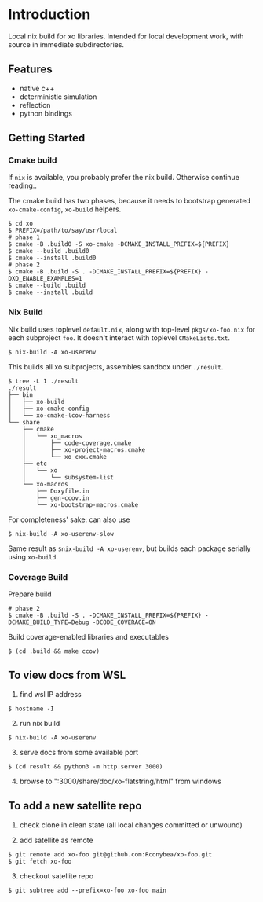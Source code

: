 # Introduction

Local nix build for xo libraries.
Intended for local development work, with source in immediate subdirectories.

## Features

- native c++
- deterministic simulation
- reflection
- python bindings

## Getting Started

### Cmake build

If `nix` is available, you probably prefer the nix build.
Otherwise continue reading..

The cmake build has two phases, because it needs to bootstrap
generated `xo-cmake-config`, `xo-build` helpers.

```
$ cd xo
$ PREFIX=/path/to/say/usr/local
# phase 1
$ cmake -B .build0 -S xo-cmake -DCMAKE_INSTALL_PREFIX=${PREFIX}
$ cmake --build .build0
$ cmake --install .build0
# phase 2
$ cmake -B .build -S . -DCMAKE_INSTALL_PREFIX=${PREFIX} -DXO_ENABLE_EXAMPLES=1
$ cmake --build .build
$ cmake --install .build
```

### Nix Build

Nix build uses toplevel `default.nix`,
along with top-level `pkgs/xo-foo.nix` for each subproject `foo`.
It doesn't interact with toplevel `CMakeLists.txt`.

```
$ nix-build -A xo-userenv
```

This builds all xo subprojects,  assembles sandbox under `./result`.

```
$ tree -L 1 ./result
./result
├── bin
│   ├── xo-build
│   ├── xo-cmake-config
│   └── xo-cmake-lcov-harness
└── share
    ├── cmake
    │   └── xo_macros
    │       ├── code-coverage.cmake
    │       ├── xo-project-macros.cmake
    │       └── xo_cxx.cmake
    ├── etc
    │   └── xo
    │       └── subsystem-list
    └── xo-macros
        ├── Doxyfile.in
        ├── gen-ccov.in
        └── xo-bootstrap-macros.cmake
```

For completeness' sake: can also use
```
$ nix-build -A xo-userenv-slow
```

Same result as `$nix-build -A xo-userenv`, but builds each package serially
using `xo-build`.

### Coverage Build

Prepare build
```
# phase 2
$ cmake -B .build -S . -DCMAKE_INSTALL_PREFIX=${PREFIX} -DCMAKE_BUILD_TYPE=Debug -DCODE_COVERAGE=ON
```

Build coverage-enabled libraries and executables
```
$ (cd .build && make ccov)
```

## To view docs from WSL

1. find wsl IP address

```
$ hostname -I
```

2. run nix build
```
$ nix-build -A xo-userenv
```

3. serve docs from some available port
```
$ (cd result && python3 -m http.server 3000)
```

4. browse to "<wsl-ip-address>:3000/share/doc/xo-flatstring/html" from windows

## To add a new satellite repo

1. check clone in clean state (all local changes committed or unwound)

2. add satellite as remote

```
$ git remote add xo-foo git@github.com:Rconybea/xo-foo.git
$ git fetch xo-foo
```

3. checkout satellite repo

```
$ git subtree add --prefix=xo-foo xo-foo main
```
